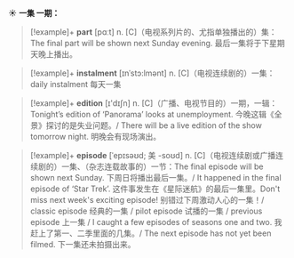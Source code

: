 ☀ <span class="category">**一集 一期：**</span>
>[!example]+ <span class="vocabulary">**part**</span> [pɑːt] 
> <span class="definition">n. [C]（电视系列片的、尤指单独播出的）集：</span>The final part will be shown next Sunday evening. 最后一集将于下星期天晚上播出。
           
>[!example]+ <span class="vocabulary">**instalment**</span> [ɪnˈstɔ:lmənt]
> <span class="definition">n. [C]（电视连续剧的）一集：</span>daily instalment 每天一集

>[!example]+ <span class="vocabulary">**edition**</span> [ɪ'dɪʃn] 
> <span class="definition">n. [C]（广播、电视节目的）一期，一辑：</span>Tonight’s edition of ‘Panorama’ looks at unemployment. 今晚这辑《全景》探讨的是失业问题。/ There will be a live edition of the show tomorrow night. 明晚会有现场演出。
           
>[!example]+ <span class="vocabulary">**episode**</span> [ˈepɪsəʊd; 美 -soʊd]
> <span class="definition">n. [C]（电视连续剧或广播连续剧的）一集、（杂志连载故事的）一节：</span>The final episode will be shown next Sunday. 下周日将播出最后一集。/ It happened in the final episode of ‘Star Trek’. 这件事发生在《星际迷航》的最后一集里。Don't miss next week's exciting episode! 别错过下周激动人心的一集！/ classic episode 经典的一集 / pilot episode 试播的一集 / previous episode 上一集 / I caught a few episodes of seasons one and two. 我赶上了第一、二季里面的几集。/ The next episode has not yet been filmed. 下一集还未拍摄出来。